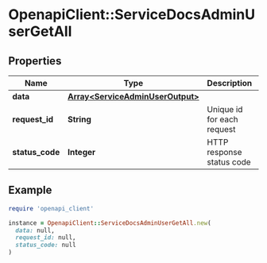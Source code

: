 # OpenapiClient::ServiceDocsAdminUserGetAll

## Properties

| Name | Type | Description | Notes |
| ---- | ---- | ----------- | ----- |
| **data** | [**Array&lt;ServiceAdminUserOutput&gt;**](ServiceAdminUserOutput.md) |  | [optional] |
| **request_id** | **String** | Unique id for each request | [optional] |
| **status_code** | **Integer** | HTTP response status code | [optional] |

## Example

```ruby
require 'openapi_client'

instance = OpenapiClient::ServiceDocsAdminUserGetAll.new(
  data: null,
  request_id: null,
  status_code: null
)
```


